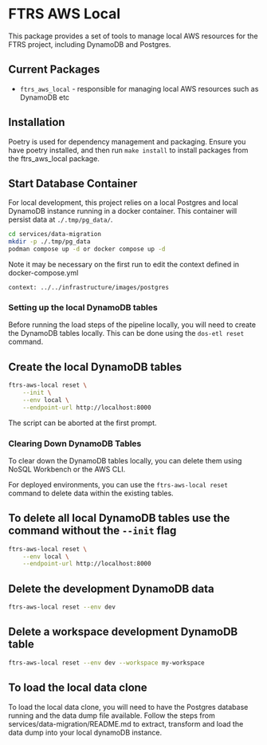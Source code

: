# FTRS AWS Local

This package provides a set of tools to manage local AWS resources for the FTRS project, including DynamoDB and
Postgres.

## Current Packages

- `ftrs_aws_local` - responsible for managing local AWS resources such as DynamoDB etc

## Installation

Poetry is used for dependency management and packaging. Ensure you have poetry installed, and then run `make install` to install packages from the ftrs_aws_local package.

## Start Database Container

For local development, this project relies on a local Postgres and local DynamoDB instance running in a docker
container.
This container will persist data at `./.tmp/pg_data/`.

```bash
cd services/data-migration
mkdir -p ./.tmp/pg_data
podman compose up -d or docker compose up -d
```

Note it may be necessary on the first run to edit the context defined in docker-compose.yml

```context: ../../infrastructure/images/postgres```

### Setting up the local DynamoDB tables

Before running the load steps of the pipeline locally, you will need to create the DynamoDB tables locally.
This can be done using the `dos-etl reset` command.

## Create the local DynamoDB tables

```bash
ftrs-aws-local reset \
    --init \
    --env local \
    --endpoint-url http://localhost:8000
```

The script can be aborted at the first prompt.

### Clearing Down DynamoDB Tables

To clear down the DynamoDB tables locally, you can delete them using NoSQL Workbench or the AWS CLI.

For deployed environments, you can use the `ftrs-aws-local reset` command to delete data within the existing tables.

## To delete all local DynamoDB tables use the command without the `--init` flag

```bash
ftrs-aws-local reset \
    --env local \
    --endpoint-url http://localhost:8000
```

## Delete the development DynamoDB data

```bash
ftrs-aws-local reset --env dev
```

## Delete a workspace development DynamoDB table

```bash
ftrs-aws-local reset --env dev --workspace my-workspace
```

## To load the local data clone

To load the local data clone, you will need to have the Postgres database running and the data dump file available.
Follow the steps from services/data-migration/README.md to extract, transform and load the data dump into your local
dynamoDB instance.

